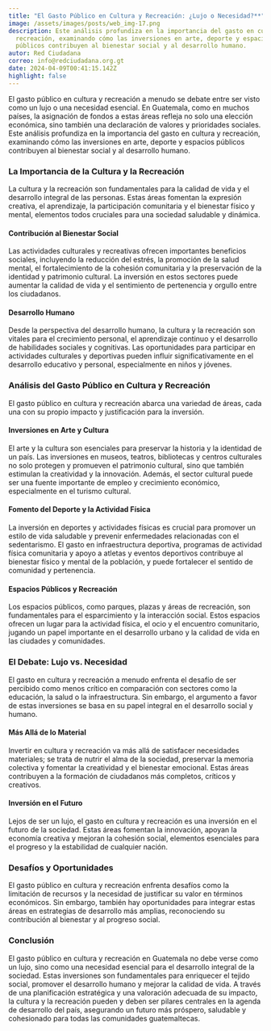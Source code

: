```yaml
---
title: "El Gasto Público en Cultura y Recreación: ¿Lujo o Necesidad?**"
image: /assets/images/posts/web_img-17.png
description: Este análisis profundiza en la importancia del gasto en cultura y
  recreación, examinando cómo las inversiones en arte, deporte y espacios
  públicos contribuyen al bienestar social y al desarrollo humano.
autor: Red Ciudadana
correo: info@redciudadana.org.gt
date: 2024-04-09T00:41:15.142Z
highlight: false
---
```

El gasto público en cultura y recreación a menudo se debate entre ser visto como un lujo o una necesidad esencial. En Guatemala, como en muchos países, la asignación de fondos a estas áreas refleja no solo una elección económica, sino también una declaración de valores y prioridades sociales. Este análisis profundiza en la importancia del gasto en cultura y recreación, examinando cómo las inversiones en arte, deporte y espacios públicos contribuyen al bienestar social y al desarrollo humano.

### La Importancia de la Cultura y la Recreación

La cultura y la recreación son fundamentales para la calidad de vida y el desarrollo integral de las personas. Estas áreas fomentan la expresión creativa, el aprendizaje, la participación comunitaria y el bienestar físico y mental, elementos todos cruciales para una sociedad saludable y dinámica.

#### Contribución al Bienestar Social

Las actividades culturales y recreativas ofrecen importantes beneficios sociales, incluyendo la reducción del estrés, la promoción de la salud mental, el fortalecimiento de la cohesión comunitaria y la preservación de la identidad y patrimonio cultural. La inversión en estos sectores puede aumentar la calidad de vida y el sentimiento de pertenencia y orgullo entre los ciudadanos.

#### Desarrollo Humano

Desde la perspectiva del desarrollo humano, la cultura y la recreación son vitales para el crecimiento personal, el aprendizaje continuo y el desarrollo de habilidades sociales y cognitivas. Las oportunidades para participar en actividades culturales y deportivas pueden influir significativamente en el desarrollo educativo y personal, especialmente en niños y jóvenes.

### Análisis del Gasto Público en Cultura y Recreación

El gasto público en cultura y recreación abarca una variedad de áreas, cada una con su propio impacto y justificación para la inversión.

#### Inversiones en Arte y Cultura

El arte y la cultura son esenciales para preservar la historia y la identidad de un país. Las inversiones en museos, teatros, bibliotecas y centros culturales no solo protegen y promueven el patrimonio cultural, sino que también estimulan la creatividad y la innovación. Además, el sector cultural puede ser una fuente importante de empleo y crecimiento económico, especialmente en el turismo cultural.

#### Fomento del Deporte y la Actividad Física

La inversión en deportes y actividades físicas es crucial para promover un estilo de vida saludable y prevenir enfermedades relacionadas con el sedentarismo. El gasto en infraestructura deportiva, programas de actividad física comunitaria y apoyo a atletas y eventos deportivos contribuye al bienestar físico y mental de la población, y puede fortalecer el sentido de comunidad y pertenencia.

#### Espacios Públicos y Recreación

Los espacios públicos, como parques, plazas y áreas de recreación, son fundamentales para el esparcimiento y la interacción social. Estos espacios ofrecen un lugar para la actividad física, el ocio y el encuentro comunitario, jugando un papel importante en el desarrollo urbano y la calidad de vida en las ciudades y comunidades.

### El Debate: Lujo vs. Necesidad

El gasto en cultura y recreación a menudo enfrenta el desafío de ser percibido como menos crítico en comparación con sectores como la educación, la salud o la infraestructura. Sin embargo, el argumento a favor de estas inversiones se basa en su papel integral en el desarrollo social y humano.

#### Más Allá de lo Material

Invertir en cultura y recreación va más allá de satisfacer necesidades materiales; se trata de nutrir el alma de la sociedad, preservar la memoria colectiva y fomentar la creatividad y el bienestar emocional. Estas áreas contribuyen a la formación de ciudadanos más completos, críticos y creativos.

#### Inversión en el Futuro

Lejos de ser un lujo, el gasto en cultura y recreación es una inversión en el futuro de la sociedad. Estas áreas fomentan la innovación, apoyan la economía creativa y mejoran la cohesión social, elementos esenciales para el progreso y la estabilidad de cualquier nación.

### Desafíos y Oportunidades

El gasto público en cultura y recreación enfrenta desafíos como la limitación de recursos y la necesidad de justificar su valor en términos económicos. Sin embargo, también hay oportunidades para integrar estas áreas en estrategias de desarrollo más amplias, reconociendo su contribución al bienestar y al progreso social.

### Conclusión

El gasto público en cultura y recreación en Guatemala no debe verse como un lujo, sino como una necesidad esencial para el desarrollo integral de la sociedad. Estas inversiones son fundamentales para enriquecer el tejido social, promover el desarrollo humano y mejorar la calidad de vida. A través de una planificación estratégica y una valoración adecuada de su impacto, la cultura y la recreación pueden y deben ser pilares centrales en la agenda de desarrollo del país, asegurando un futuro más próspero, saludable y cohesionado para todas las comunidades guatemaltecas.